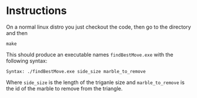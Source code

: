# Instructions

On a normal linux distro you just checkout the code, then go to the directory and then
```
make
```

This should produce an executable names ```findBestMove.exe``` with the following syntax:
```
Syntax: ./findBestMove.exe side_size marble_to_remove
```

Where ```side_size``` is the length of the triganle size and ```marble_to_remove``` is the id of the
marble to remove from the triangle.



